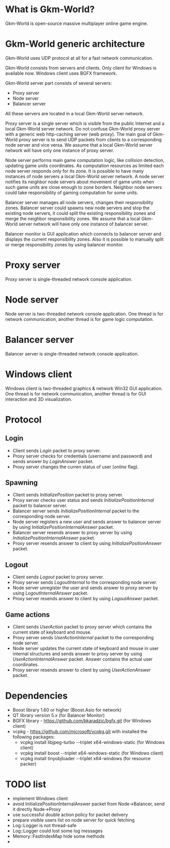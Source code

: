 # What is Gkm-World?

Gkm-World is open-source massive multiplayer online game engine.

# Gkm-World generic architecture

Gkm-World uses UDP protocol at all for a fast network communication.

Gkm-World consists from servers and clients. Only client for Windows is available now.
Windows client uses BGFX framework.

Gkm-World server part consists of several servers:

* Proxy server
* Node server
* Balancer server

All these servers are located in a local Gkm-World server network.

Proxy server is a single server which is visible from the public Internet and a local Gkm-World server network.
Do not confuse Gkm-World proxy server with a generic web http-caching server (web proxy).
The main goal of Gkm-World proxy server is to send UDP packets from clients to a corresponding node server
and vice versa. We assume that a local Gkm-World server network will have only one instance of proxy server.

Node server performs main game computation logic, like collision detection, updating game units coordinates.
As computation resources as limited each node server responds only for its zone.
It is possible to have many instances of node servers a local Gkm-World server network.
A node server notifies its neighbor node servers about movement of game units when such game units
are close enough to zone borders. Neighbor node servers could take responsibility of gaming computation
for some units.

Balancer server manages all node servers, changes their responsibility zones.
Balancer server could spawns new node servers and stop the existing node servers,
it could split the existing responsibility zones and merge the neighbor responsibility zones.
We assume that a local Gkm-World server network will have only one instance of balancer server.

Balancer monitor is GUI application which connects to balancer server and displays the current responsibility zones.
Also it is possible to manually split or merge responsibility zones by using balancer monitor.

# Proxy server

Proxy server is single-threaded network console application.

# Node server

Node server is two-threaded network console application.
One thread is for network communication, another thread is for game logic computation.

# Balancer server

Balancer server is single-threaded network console application.

# Windows client

Windows client is two-threaded graphics & network Win32 GUI application.
One thread is for network communication,
another thread is for GUI interaction and 3D visualization.

# Protocol

## Login

* Client sends *Login* packet to proxy server.
* Proxy server checks for credentials (username and password) and sends answer by *LoginAnswer* packet.
* Proxy server changes the curren status of user (*online* flag).

## Spawning

* Client sends *InitializePosition* packet to proxy server.
* Proxy server checks user status and sends *InitializePositionInternal* packet to balancer server.
* Balancer server sends *InitializePositionInternal* packet to the corresponding node server.
* Node server registers a new user and sends answer to balancer server by using *InitializePositionInternalAnswer* packet.
* Balancer server resends answer to proxy server by using *InitializePositionInternalAnswer* packet.
* Proxy server resends answer to client by using *InitializePositionAnswer* packet.

## Logout

* Client sends *Logout* packet to proxy server.
* Proxy server sends *LogoutInternal* to the corresponding node server.
* Node server unregister the user and sends answer to proxy server by using *LogoutInternalAnswer* packet.
* Proxy server resends answer to client by using *LogoutAnswer* packet.

## Game actions

* Client sends *UserAction* packet to proxy server which contains the current state of keyboard and mouse.
* Proxy server sends *UserActionInternal* packet to the corresponding node server.
* Node server updates the current state of keyboard and mouse in user internal structures and sends
  answer to proxy server by using *UserActionInternalAnswer* packet. Answer contains the actual user coordinates.
* Proxy server resends answer to client by using *UserActionAnswer* packet.

# Dependencies
* Boost library 1.60 or higher (Boost.Asio for network)
* QT library version 5.x (for Balancer Monitor)
* BGFX library - https://github.com/bkaradzic/bgfx.git (for Windows client)
* vcpkg - https://github.com/microsoft/vcpkg.git with installed the following packages:
  * vcpkg install libjpeg-turbo --triplet x64-windows-static (for Windows client)
  * vcpkg install boost --triplet x64-windows-static (for Windows client)
  * vcpkg install tinyobjloader --triplet x64-windows (for resource packer)

# TODO list
* implement Windows client
* avoid InitializePositionInternalAnswer packet from Node->Balancer, send it directly Node->Proxy
* use successful double action policy for packet delivery
* prepare visible users list on node server for quick fetching
* Log::Logger is not thread-safe
* Log::Logger could lost some log messages
* Memory::FastIndexMap hide some methods
* 
